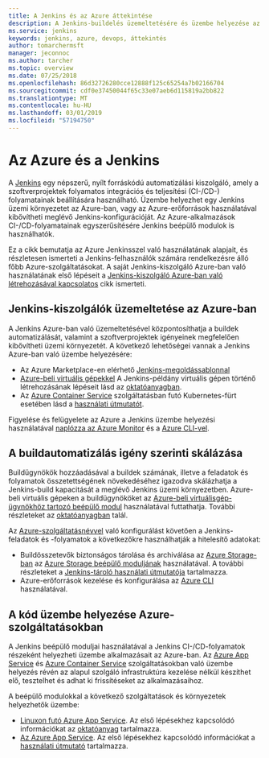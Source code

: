 ```yaml
---
title: A Jenkins és az Azure áttekintése
description: A Jenkins-buildelés üzemeltetésére és üzembe helyezése az Azure-ban automatizáló kiszolgáló, és a folyamatos integráció és készregyártás (CI/CD) folyamatok kiterjesztése az Azure számítási és tárolási erőforrások használatával.
ms.service: jenkins
keywords: jenkins, azure, devops, áttekintés
author: tomarchermsft
manager: jeconnoc
ms.author: tarcher
ms.topic: overview
ms.date: 07/25/2018
ms.openlocfilehash: 86d32726280cce12888f125c65254a7b02166704
ms.sourcegitcommit: cdf0e37450044f65c33e07aeb6d115819a2bb822
ms.translationtype: MT
ms.contentlocale: hu-HU
ms.lasthandoff: 03/01/2019
ms.locfileid: "57194750"
---
```

# <a name="azure-and-jenkins"></a>Az Azure és a Jenkins

A [Jenkins](https://jenkins.io/) egy népszerű, nyílt forráskódú automatizálási kiszolgáló, amely a szoftverprojektek folyamatos integrációs és teljesítési (CI-/CD-) folyamatainak beállítására használható. Üzembe helyezhet egy Jenkins üzemi környezetet az Azure-ban, vagy az Azure-erőforrások használatával kibővítheti meglévő Jenkins-konfigurációját. Az Azure-alkalmazások CI-/CD-folyamatainak egyszerűsítésére Jenkins beépülő modulok is használhatók.

Ez a cikk bemutatja az Azure Jenkinsszel való használatának alapjait, és részletesen ismerteti a Jenkins-felhasználók számára rendelkezésre álló főbb Azure-szolgáltatásokat. A saját Jenkins-kiszolgáló Azure-ban való használatának első lépéseit a [Jenkins-kiszolgáló Azure-ban való létrehozásával kapcsolatos](install-jenkins-solution-template.md) cikk ismerteti.

## <a name="host-your-jenkins-servers-in-azure"></a>Jenkins-kiszolgálók üzemeltetése az Azure-ban

A Jenkins Azure-ban való üzemeltetésével központosíthatja a buildek automatizálását, valamint a szoftverprojektek igényeinek megfelelően kibővítheti üzemi környezetét. A következő lehetőségei vannak a Jenkins Azure-ban való üzembe helyezésére:
 
- Az Azure Marketplace-en elérhető [Jenkins-megoldássablonnal](install-jenkins-solution-template.md)
- [Azure-beli virtuális gépekkel](/azure/virtual-machines/linux/overview) A Jenkins-példány virtuális gépen történő létrehozásának lépéseit lásd az [oktatóanyagban](/azure/virtual-machines/linux/tutorial-jenkins-github-docker-cicd).
- Az [Azure Container Service](/azure/container-service/kubernetes/container-service-kubernetes-walkthrough) szolgáltatásban futó Kubernetes-fürt esetében lásd a [használati útmutatót](/azure/container-service/kubernetes/container-service-kubernetes-jenkins).

Figyelése és felügyelete az Azure a Jenkins üzembe helyezési használatával [naplózza az Azure Monitor](/azure/log-analytics/log-analytics-overview) és a [Azure CLI-vel](/cli/azure).

## <a name="scale-your-build-automation-on-demand"></a>A buildautomatizálás igény szerinti skálázása

Buildügynökök hozzáadásával a buildek számának, illetve a feladatok és folyamatok összetettségének növekedéséhez igazodva skálázhatja a Jenkins-build kapacitását a meglévő Jenkins üzemi környezetben. Azure-beli virtuális gépeken a buildügynököket az [Azure-beli virtuálisgép-ügynökhöz tartozó beépülő modul](jenkins-azure-vm-agents.md) használatával futtathatja. További részleteket az [oktatóanyagban](/azure/jenkins/jenkins-azure-vm-agents) talál.

Az [Azure-szolgáltatásnévvel](/azure/azure-resource-manager/resource-group-overview) való konfigurálást követően a Jenkins-feladatok és -folyamatok a következőkre használhatják a hitelesítő adatokat:

- Buildösszetevők biztonságos tárolása és archiválása az [Azure Storage-ban](/azure/storage/common/storage-introduction) az [Azure Storage beépülő moduljának](https://plugins.jenkins.io/windows-azure-storage) használatával. A további részleteket a [Jenkins-tároló használati útmutatója](/azure/storage/common/storage-java-jenkins-continuous-integration-solution) tartalmazza.
- Azure-erőforrások kezelése és konfigurálása az [Azure CLI](/azure/jenkins/execute-cli-jenkins-pipeline) használatával.

## <a name="deploy-your-code-into-azure-services"></a>A kód üzembe helyezése Azure-szolgáltatásokban

A Jenkins beépülő moduljai használatával a Jenkins CI-/CD-folyamatok részeként helyezheti üzembe alkalmazásait az Azure-ban. Az [Azure App Service](/azure/app-service/) és [Azure Container Service](/azure/container-service/kubernetes/) szolgáltatásokban való üzembe helyezés révén az alapul szolgáló infrastruktúra kezelése nélkül készíthet elő, tesztelhet és adhat ki frissítéseket az alkalmazásaihoz.

 A beépülő modulokkal a következő szolgáltatások és környezetek helyezhetők üzembe:

- [Linuxon futó Azure App Service](/azure/app-service/containers/app-service-linux-intro). Az első lépésekhez kapcsolódó információkat az [oktatóanyag](java-deploy-webapp-tutorial.md) tartalmazza.
- [Az Azure App Service](/azure/app-service/overview). Az első lépésekhez kapcsolódó információkat a [használati útmutató](deploy-Jenkins-app-service-plugin.md) tartalmazza.